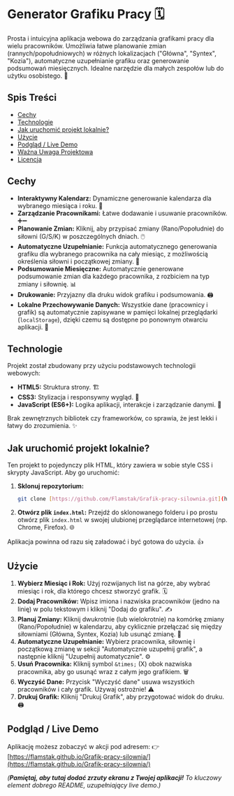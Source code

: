 # Generator Grafiku Pracy 🗓️

Prosta i intuicyjna aplikacja webowa do zarządzania grafikami pracy dla wielu pracowników. Umożliwia łatwe planowanie zmian (rannych/popołudniowych) w różnych lokalizacjach ("Główna", "Syntex", "Kozia"), automatyczne uzupełnianie grafiku oraz generowanie podsumowań miesięcznych. Idealne narzędzie dla małych zespołów lub do użytku osobistego. 💪

## Spis Treści

- [Cechy](#cechy)
- [Technologie](#technologie)
- [Jak uruchomić projekt lokalnie?](#jak-uruchomić-projekt-lokalnie)
- [Użycie](#użycie)
- [Podgląd / Live Demo](#podgląd--live-demo)
- [Ważna Uwaga Projektowa](#ważna-uwaga-projektowa)
- [Licencja](#licencja)

## Cechy

* **Interaktywny Kalendarz:** Dynamiczne generowanie kalendarza dla wybranego miesiąca i roku. 📅
* **Zarządzanie Pracownikami:** Łatwe dodawanie i usuwanie pracowników. ➕➖
* **Planowanie Zmian:** Kliknij, aby przypisać zmiany (Rano/Popołudnie) do siłowni (G/S/K) w poszczególnych dniach. 🖱️
* **Automatyczne Uzupełnianie:** Funkcja automatycznego generowania grafiku dla wybranego pracownika na cały miesiąc, z możliwością określenia siłowni i początkowej zmiany. 🤖
* **Podsumowanie Miesięczne:** Automatycznie generowane podsumowanie zmian dla każdego pracownika, z rozbiciem na typ zmiany i siłownię. 📊
* **Drukowanie:** Przyjazny dla druku widok grafiku i podsumowania. 🖨️
* **Lokalne Przechowywanie Danych:** Wszystkie dane (pracownicy i grafik) są automatycznie zapisywane w pamięci lokalnej przeglądarki (`localStorage`), dzięki czemu są dostępne po ponownym otwarciu aplikacji. 💾

## Technologie

Projekt został zbudowany przy użyciu podstawowych technologii webowych:

* **HTML5:** Struktura strony. 🏗️
* **CSS3:** Stylizacja i responsywny wygląd. 🎨
* **JavaScript (ES6+):** Logika aplikacji, interakcje i zarządzanie danymi. 🧠

Brak zewnętrznych bibliotek czy frameworków, co sprawia, że jest lekki i łatwy do zrozumienia. ✨

## Jak uruchomić projekt lokalnie?

Ten projekt to pojedynczy plik HTML, który zawiera w sobie style CSS i skrypty JavaScript. Aby go uruchomić:

1.  **Sklonuj repozytorium:**
    ```bash
    git clone [https://github.com/Flamstak/Grafik-pracy-silownia.git](https://github.com/Flamstak/Grafik-pracy-silownia.git)
    ```

2.  **Otwórz plik `index.html`:**
    Przejdź do sklonowanego folderu i po prostu otwórz plik `index.html` w swojej ulubionej przeglądarce internetowej (np. Chrome, Firefox). 🌐

Aplikacja powinna od razu się załadować i być gotowa do użycia. 👍

## Użycie

1.  **Wybierz Miesiąc i Rok:** Użyj rozwijanych list na górze, aby wybrać miesiąc i rok, dla którego chcesz stworzyć grafik. 🗓️
2.  **Dodaj Pracowników:** Wpisz imiona i nazwiska pracowników (jedno na linię) w polu tekstowym i kliknij "Dodaj do grafiku". ✍️
3.  **Planuj Zmiany:** Kliknij dwukrotnie (lub wielokrotnie) na komórkę zmiany (Rano/Popołudnie) w kalendarzu, aby cyklicznie przełączać się między siłowniami (Główna, Syntex, Kozia) lub usunąć zmianę. 🔄
4.  **Automatyczne Uzupełnianie:** Wybierz pracownika, siłownię i początkową zmianę w sekcji "Automatycznie uzupełnij grafik", a następnie kliknij "Uzupełnij automatycznie". ⚙️
5.  **Usuń Pracownika:** Kliknij symbol `&times;` (X) obok nazwiska pracownika, aby go usunąć wraz z całym jego grafikiem. 🗑️
6.  **Wyczyść Dane:** Przycisk "Wyczyść dane" usuwa wszystkich pracowników i cały grafik. Używaj ostrożnie! ⚠️
7.  **Drukuj Grafik:** Kliknij "Drukuj Grafik", aby przygotować widok do druku. 🖨️

## Podgląd / Live Demo

Aplikację możesz zobaczyć w akcji pod adresem:
👉 [https://flamstak.github.io/Grafik-pracy-silownia/](https://flamstak.github.io/Grafik-pracy-silownia/)

*(**Pamiętaj, aby tutaj dodać zrzuty ekranu z Twojej aplikacji!** To kluczowy element dobrego README, uzupełniający live demo.)*